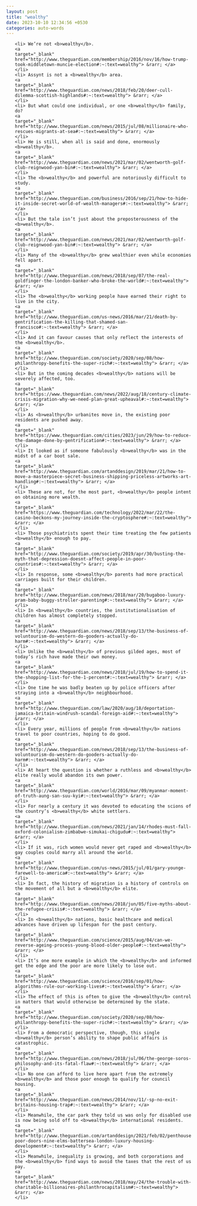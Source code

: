 ```yaml
---
layout: post
title: "wealthy"
date: 2023-10-10 12:34:56 +0530
categories: auto-words
---
```

<ol>

    <li> We’re not <b>wealthy</b>.
    <a 
    target="_blank" 
    href="http://www.theguardian.com/membership/2016/nov/16/how-trump-took-middletown-muncie-election#:~:text=wealthy"> &rarr; </a>
    </li>
    <li> Assynt is not a <b>wealthy</b> area.
    <a 
    target="_blank" 
    href="http://www.theguardian.com/news/2018/feb/20/deer-cull-dilemma-scottish-highlands#:~:text=wealthy"> &rarr; </a>
    </li>
    <li> But what could one individual, or one <b>wealthy</b> family, do?
    <a 
    target="_blank" 
    href="http://www.theguardian.com/news/2015/jul/08/millionaire-who-rescues-migrants-at-sea#:~:text=wealthy"> &rarr; </a>
    </li>
    <li> He is still, when all is said and done, enormously <b>wealthy</b>.
    <a 
    target="_blank" 
    href="http://www.theguardian.com/news/2021/mar/02/wentworth-golf-club-reignwood-yan-bin#:~:text=wealthy"> &rarr; </a>
    </li>
    <li> The <b>wealthy</b> and powerful are notoriously difficult to study.
    <a 
    target="_blank" 
    href="http://www.theguardian.com/business/2016/sep/21/how-to-hide-it-inside-secret-world-of-wealth-managers#:~:text=wealthy"> &rarr; </a>
    </li>
    <li> But the tale isn’t just about the preposterousness of the <b>wealthy</b>.
    <a 
    target="_blank" 
    href="http://www.theguardian.com/news/2021/mar/02/wentworth-golf-club-reignwood-yan-bin#:~:text=wealthy"> &rarr; </a>
    </li>
    <li> Many of the <b>wealthy</b> grew wealthier even while economies fell apart.
    <a 
    target="_blank" 
    href="http://www.theguardian.com/news/2018/sep/07/the-real-goldfinger-the-london-banker-who-broke-the-world#:~:text=wealthy"> &rarr; </a>
    </li>
    <li> The <b>wealthy</b> working people have earned their right to live in the city.
    <a 
    target="_blank" 
    href="http://www.theguardian.com/us-news/2016/mar/21/death-by-gentrification-the-killing-that-shamed-san-francisco#:~:text=wealthy"> &rarr; </a>
    </li>
    <li> And it can favour causes that only reflect the interests of the <b>wealthy</b>.
    <a 
    target="_blank" 
    href="http://www.theguardian.com/society/2020/sep/08/how-philanthropy-benefits-the-super-rich#:~:text=wealthy"> &rarr; </a>
    </li>
    <li> But in the coming decades <b>wealthy</b> nations will be severely affected, too.
    <a 
    target="_blank" 
    href="https://www.theguardian.com/news/2022/aug/18/century-climate-crisis-migration-why-we-need-plan-great-upheaval#:~:text=wealthy"> &rarr; </a>
    </li>
    <li> As <b>wealthy</b> urbanites move in, the existing poor residents are pushed away.
    <a 
    target="_blank" 
    href="https://www.theguardian.com/cities/2023/jun/29/how-to-reduce-the-damage-done-by-gentrification#:~:text=wealthy"> &rarr; </a>
    </li>
    <li> It looked as if someone fabulously <b>wealthy</b> was in the midst of a car boot sale.
    <a 
    target="_blank" 
    href="http://www.theguardian.com/artanddesign/2019/mar/21/how-to-move-a-masterpiece-secret-business-shipping-priceless-artworks-art-handling#:~:text=wealthy"> &rarr; </a>
    </li>
    <li> These are not, for the most part, <b>wealthy</b> people intent on obtaining more wealth.
    <a 
    target="_blank" 
    href="https://www.theguardian.com/technology/2022/mar/22/the-casino-beckons-my-journey-inside-the-cryptosphere#:~:text=wealthy"> &rarr; </a>
    </li>
    <li> Those psychiatrists spent their time treating the few patients <b>wealthy</b> enough to pay.
    <a 
    target="_blank" 
    href="http://www.theguardian.com/society/2019/apr/30/busting-the-myth-that-depression-doesnt-affect-people-in-poor-countries#:~:text=wealthy"> &rarr; </a>
    </li>
    <li> In response, some <b>wealthy</b> parents had more practical carriages built for their children.
    <a 
    target="_blank" 
    href="http://www.theguardian.com/news/2018/mar/20/bugaboo-luxury-pram-baby-buggy-stroller-parenting#:~:text=wealthy"> &rarr; </a>
    </li>
    <li> In <b>wealthy</b> countries, the institutionalisation of children has almost completely stopped.
    <a 
    target="_blank" 
    href="http://www.theguardian.com/news/2018/sep/13/the-business-of-voluntourism-do-western-do-gooders-actually-do-harm#:~:text=wealthy"> &rarr; </a>
    </li>
    <li> Unlike the <b>wealthy</b> of previous gilded ages, most of today’s rich have made their own money.
    <a 
    target="_blank" 
    href="http://www.theguardian.com/news/2018/jul/19/how-to-spend-it-the-shopping-list-for-the-1-percent#:~:text=wealthy"> &rarr; </a>
    </li>
    <li> One time he was badly beaten up by police officers after straying into a <b>wealthy</b> neighbourhood.
    <a 
    target="_blank" 
    href="http://www.theguardian.com/law/2020/aug/18/deportation-jamaica-britain-windrush-scandal-foreign-aid#:~:text=wealthy"> &rarr; </a>
    </li>
    <li> Every year, millions of people from <b>wealthy</b> nations travel to poor countries, hoping to do good.
    <a 
    target="_blank" 
    href="http://www.theguardian.com/news/2018/sep/13/the-business-of-voluntourism-do-western-do-gooders-actually-do-harm#:~:text=wealthy"> &rarr; </a>
    </li>
    <li> At heart the question is whether a ruthless and <b>wealthy</b> elite really would abandon its own power.
    <a 
    target="_blank" 
    href="http://www.theguardian.com/world/2016/mar/09/myanmar-moment-of-truth-aung-san-suu-kyi#:~:text=wealthy"> &rarr; </a>
    </li>
    <li> For nearly a century it was devoted to educating the scions of the country’s <b>wealthy</b> white settlers.
    <a 
    target="_blank" 
    href="http://www.theguardian.com/news/2021/jan/14/rhodes-must-fall-oxford-colonialism-zimbabwe-simukai-chigudu#:~:text=wealthy"> &rarr; </a>
    </li>
    <li> If it was, rich women would never get raped and <b>wealthy</b> gay couples could marry all around the world.
    <a 
    target="_blank" 
    href="http://www.theguardian.com/us-news/2015/jul/01/gary-younge-farewell-to-america#:~:text=wealthy"> &rarr; </a>
    </li>
    <li> In fact, the history of migration is a history of controls on the movement of all but a <b>wealthy</b> elite.
    <a 
    target="_blank" 
    href="http://www.theguardian.com/news/2018/jun/05/five-myths-about-the-refugee-crisis#:~:text=wealthy"> &rarr; </a>
    </li>
    <li> In <b>wealthy</b> nations, basic healthcare and medical advances have driven up lifespan for the past century.
    <a 
    target="_blank" 
    href="http://www.theguardian.com/science/2015/aug/04/can-we-reverse-ageing-process-young-blood-older-people#:~:text=wealthy"> &rarr; </a>
    </li>
    <li> It’s one more example in which the <b>wealthy</b> and informed get the edge and the poor are more likely to lose out.
    <a 
    target="_blank" 
    href="http://www.theguardian.com/science/2016/sep/01/how-algorithms-rule-our-working-lives#:~:text=wealthy"> &rarr; </a>
    </li>
    <li> The effect of this is often to give the <b>wealthy</b> control in matters that would otherwise be determined by the state.
    <a 
    target="_blank" 
    href="http://www.theguardian.com/society/2020/sep/08/how-philanthropy-benefits-the-super-rich#:~:text=wealthy"> &rarr; </a>
    </li>
    <li> From a democratic perspective, though, this single <b>wealthy</b> person’s ability to shape public affairs is catastrophic.
    <a 
    target="_blank" 
    href="http://www.theguardian.com/news/2018/jul/06/the-george-soros-philosophy-and-its-fatal-flaw#:~:text=wealthy"> &rarr; </a>
    </li>
    <li> No one can afford to live here apart from the extremely <b>wealthy</b> and those poor enough to qualify for council housing.
    <a 
    target="_blank" 
    href="http://www.theguardian.com/news/2014/nov/11/-sp-no-exit-britains-housing-trap#:~:text=wealthy"> &rarr; </a>
    </li>
    <li> Meanwhile, the car park they told us was only for disabled use is now being sold off to <b>wealthy</b> international residents.
    <a 
    target="_blank" 
    href="http://www.theguardian.com/artanddesign/2021/feb/02/penthouses-poor-doors-nine-elms-battersea-london-luxury-housing-development#:~:text=wealthy"> &rarr; </a>
    </li>
    <li> Meanwhile, inequality is growing, and both corporations and the <b>wealthy</b> find ways to avoid the taxes that the rest of us pay.
    <a 
    target="_blank" 
    href="http://www.theguardian.com/news/2018/may/24/the-trouble-with-charitable-billionaires-philanthrocapitalism#:~:text=wealthy"> &rarr; </a>
    </li>
